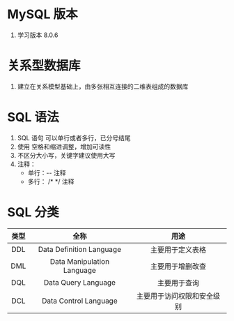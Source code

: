 # MySQL 版本
1. 学习版本 8.0.6

# 关系型数据库
1. 建立在关系模型基础上，由多张相互连接的二维表组成的数据库

# SQL 语法
1. SQL 语句 可以单行或者多行，已分号结尾
2. 使用 空格和缩进调整，增加可读性
3. 不区分大小写，关键字建议使用大写
4. 注释：
   * 单行：-- 注释
   * 多行： /*   */ 注释

# SQL 分类
| 类型  | 全称 | 用途 |
| :-----:| :----: | :----: |
| DDL | Data Definition Language | 主要用于定义表格 |
| DML | Data Manipulation Language | 主要用于增删改查 |
| DQL | Data Query Language | 主要用于查询 |
| DCL | Data Control Language | 主要用于访问权限和安全级别 |


